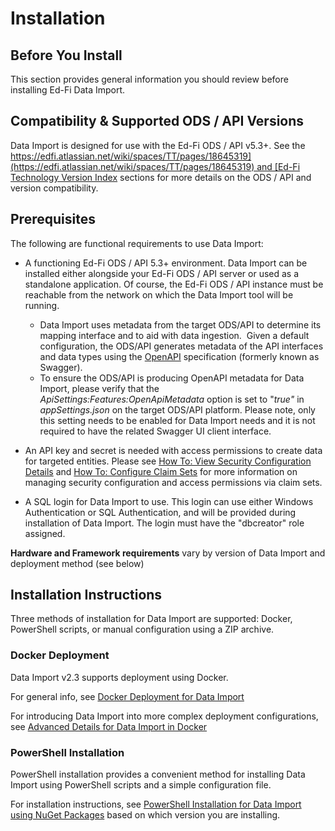 # Installation

## Before You Install

This section provides general information you should review before installing
Ed-Fi Data Import.

## Compatibility & Supported ODS / API Versions

Data Import is designed for use with the Ed-Fi ODS / API v5.3+. See the
[https://edfi.atlassian.net/wiki/spaces/TT/pages/18645319](https://edfi.atlassian.net/wiki/spaces/TT/pages/18645319) and [Ed-Fi
Technology Version
Index](https://edfi.atlassian.net/wiki/spaces/ETKB/pages/20875717/Ed-Fi+Technology+Version+Index) sections
for more details on the ODS / API and version compatibility.

## Prerequisites

The following are functional requirements to use Data Import:

*   A functioning Ed-Fi ODS / API 5.3+ environment. Data Import can be installed
    either alongside your Ed-Fi ODS / API server or used as a standalone
    application. Of course, the Ed-Fi ODS / API instance must be reachable from
    the network on which the Data Import tool will be running.
    *   Data Import uses metadata from the target ODS/API to determine its
        mapping interface and to aid with data ingestion.  Given a default
        configuration, the ODS/API generates metadata of the API interfaces and
        data types using the [OpenAPI](https://www.openapis.org/) specification
        (formerly known as Swagger).
    *   To ensure the ODS/API is producing OpenAPI metadata for Data Import,
        please verify that the *ApiSettings:Features:OpenApiMetadata* option is
        set to "*true"* in *appSettings.json* on the target ODS/API platform.
        Please note, only this setting needs to be enabled for Data Import needs
        and it is not required to have the related Swagger UI client interface.

*   An API key and secret is needed with access permissions to create data for
    targeted entities. Please see [How To: View Security Configuration
    Details](https://edfi.atlassian.net/wiki/display/ODSAPIS3V53/How+To%3A+View+Security+Configuration+Details) and [How
    To: Configure Claim
    Sets](https://edfi.atlassian.net/wiki/display/ODSAPIS3V53/How+To%3A+Configure+Claim+Sets) for
    more information on managing security configuration and access permissions
    via claim sets.
*   A SQL login for Data Import to use. This login can use either Windows
    Authentication or SQL Authentication, and will be provided during
    installation of Data Import. The login must have the "dbcreator" role
    assigned.

**Hardware and Framework requirements** vary by version of Data Import and
deployment method (see below)

## Installation Instructions

Three methods of installation for Data Import are supported: Docker, PowerShell
scripts, or manual configuration using a ZIP archive.

### Docker Deployment

Data Import v2.3 supports deployment using Docker.

For general info, see [Docker Deployment for Data
Import](docker-deployment-for-data-import)

For introducing Data Import into more complex deployment configurations, see
[Advanced Details for Data Import in
Docker](docker-deployment-for-data-import/advanced-details-for-data-import-in-docker)

### PowerShell Installation

PowerShell installation provides a convenient method for installing Data Import
using PowerShell scripts and a simple configuration file.

For installation instructions, see [PowerShell Installation for Data Import
using NuGet
Packages](powershell-installation-for-data-import-using-nuget-packages) based on
which version you are installing.
